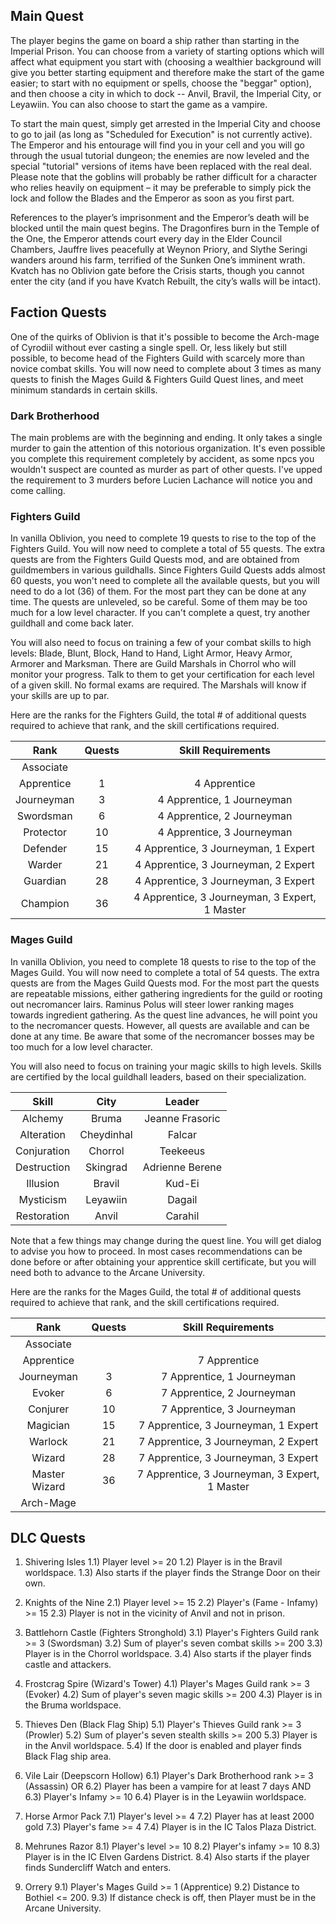 ## Main Quest

The player begins the game on board a ship rather than starting in the Imperial Prison. You can choose from a variety of starting options which will affect what equipment you start with (choosing a wealthier background will give you better starting equipment and therefore make the start of the game easier; to start with no equipment or spells, choose the "beggar" option), and then choose a city in which to dock -- Anvil, Bravil, the Imperial City, or Leyawiin. You can also choose to start the game as a vampire.

To start the main quest, simply get arrested in the Imperial City and choose to go to jail (as long as "Scheduled for Execution" is not currently active). The Emperor and his entourage will find you in your cell and you will go through the usual tutorial dungeon; the enemies are now leveled and the special "tutorial" versions of items have been replaced with the real deal. Please note that the goblins will probably be rather difficult for a character who relies heavily on equipment – it may be preferable to simply pick the lock and follow the Blades and the Emperor as soon as you first part.

References to the player’s imprisonment and the Emperor’s death will be blocked until the main quest begins. The Dragonfires burn in the Temple of the One, the Emperor attends court every day in the Elder Council Chambers, Jauffre lives peacefully at Weynon Priory, and Slythe Seringi wanders around his farm, terrified of the Sunken One’s imminent wrath. Kvatch has no Oblivion gate before the Crisis starts, though you cannot enter the city (and if you have Kvatch Rebuilt, the city’s walls will be intact).

## Faction Quests

One of the quirks of Oblivion is that it's possible to become the Arch-mage of Cyrodiil without ever casting a single spell. Or, less likely but still possible,
to become head of the Fighters Guild with scarcely more than novice combat skills. You will now need to complete about 3 times as many quests to finish the Mages Guild & Fighters Guild Quest lines, and meet minimum standards in certain skills.

### Dark Brotherhood

The main problems are with the beginning and ending. It only takes a single murder to gain the attention of this notorious organization. It's even possible you complete this requirement completely by accident, as some npcs you wouldn't suspect are counted as murder as part of other quests. I've upped the requirement to 3 murders before Lucien Lachance will notice you and come calling.

### Fighters Guild

In vanilla Oblivion, you need to complete 19 quests to rise to the top of the Fighters Guild. You will now need to complete a total of 55 quests. The extra quests
are from the Fighters Guild Quests mod, and are obtained from guildmembers in various guildhalls. Since Fighters Guild Quests adds almost 60 quests, you won't need
to complete all the available quests, but you will need to do a lot (36) of them. For the most part they can be done at any time. The quests are unleveled, so be
careful. Some of them may be too much for a low level character. If you can't complete a quest, try another guildhall and come back later.

You will also need to focus on training a few of your combat skills to high levels: Blade, Blunt, Block, Hand to Hand, Light Armor, Heavy Armor, Armorer and Marksman.
There are Guild Marshals in Chorrol who will monitor your progress. Talk to them to get your certification for each level of a given skill. No formal exams are
required. The Marshals will know if your skills are up to par.

Here are the ranks for the Fighters Guild, the total # of additional quests required to achieve that rank, and the skill certifications required.

| Rank   | Quests | Skill Requirements
|:--------------:|:-------------:|:-------------:|
|Associate| |
|Apprentice|	1	| 4 Apprentice
|Journeyman|	3	| 4 Apprentice, 1 Journeyman
|Swordsman	| 6	| 4 Apprentice, 2 Journeyman
|Protector	| 10	| 4 Apprentice, 3 Journeyman
|Defender|	15|	4 Apprentice, 3 Journeyman, 1 Expert
|Warder	|	21	| 4 Apprentice, 3 Journeyman, 2 Expert
|Guardian|	28	| 4 Apprentice, 3 Journeyman, 3 Expert
|Champion|	36	| 4 Apprentice, 3 Journeyman, 3 Expert, 1 Master

### Mages Guild

In vanilla Oblivion, you need to complete 18 quests to rise to the top of the Mages Guild. You will now need to complete a total of 54 quests. The extra quests
are from the Mages Guild Quests mod. For the most part the quests are repeatable missions, either gathering ingredients for the guild or rooting out necromancer lairs.
Raminus Polus will steer lower ranking mages towards ingredient gathering. As the quest line advances, he will point you to the necromancer quests. However, all quests
are available and can be done at any time. Be aware that some of the necromancer bosses may be too much for a low level character.

You will also need to focus on training your magic skills to high levels. Skills are certified by the local guildhall leaders, based on their specialization.

| Skill   | City | Leader
|:--------------:|:-------------:|:-------------:|
|Alchemy| 	Bruma	|	Jeanne Frasoric
|Alteration| 	Cheydinhal|	Falcar
|Conjuration |	Chorrol	|	Teekeeus
|Destruction |	Skingrad	|Adrienne Berene
|Illusion |	Bravil	|	Kud-Ei
|Mysticism |	Leyawiin|	Dagail
|Restoration |	Anvil	|	Carahil

Note that a few things may change during the quest line. You will get dialog to advise you how to proceed. In most cases recommendations can be done before or after
obtaining your apprentice skill certificate, but you will need both to advance to the Arcane University.

Here are the ranks for the Mages Guild, the total # of additional quests required to achieve that rank, and the skill certifications required.

|Rank	|    Quests	|Skill Requirements
|:--------------:|:-------------:|:-------------:|
|Associate||
|Apprentice|	|	7 Apprentice
|Journeyman|	3|	7 Apprentice, 1 Journeyman
|Evoker|		6	|7 Apprentice, 2 Journeyman
|Conjurer	|10	|7 Apprentice, 3 Journeyman
|Magician	|15|	7 Apprentice, 3 Journeyman, 1 Expert
|Warlock	|	21|	7 Apprentice, 3 Journeyman, 2 Expert
|Wizard	|	28|	7 Apprentice, 3 Journeyman, 3 Expert
|Master Wizard|	36|	7 Apprentice, 3 Journeyman, 3 Expert, 1 Master
|Arch-Mage| |

## DLC Quests

1) Shivering Isles
   1.1) Player level >= 20
   1.2) Player is in the Bravil worldspace.
   1.3) Also starts if the player finds the Strange Door on their own.

2) Knights of the Nine
   2.1) Player level >= 15
   2.2) Player's (Fame - Infamy) >= 15
   2.3) Player is not in the vicinity of Anvil and not in prison.

3) Battlehorn Castle (Fighters Stronghold)
   3.1) Player's Fighters Guild rank >= 3 (Swordsman)
   3.2) Sum of player's seven combat skills >= 200
   3.3) Player is in the Chorrol worldspace.
   3.4) Also starts if the player finds castle and attackers.

4) Frostcrag Spire (Wizard's Tower)
   4.1) Player's Mages Guild rank >= 3 (Evoker)
   4.2) Sum of player's seven magic skills >= 200
   4.3) Player is in the Bruma worldspace.

5) Thieves Den (Black Flag Ship)
   5.1) Player's Thieves Guild rank >= 3 (Prowler)
   5.2) Sum of player's seven stealth skills >= 200
   5.3) Player is in the Anvil worldspace.
   5.4) If the door is enabled and player finds Black Flag ship area.

6) Vile Lair (Deepscorn Hollow)
   6.1) Player's Dark Brotherhood rank >= 3 (Assassin) OR
   6.2) Player has been a vampire for at least 7 days
   AND
   6.3) Player's Infamy >= 10
   6.4) Player is in the Leyawiin worldspace.

7) Horse Armor Pack
   7.1) Player's level >= 4
   7.2) Player has at least 2000 gold
   7.3) Player's fame >= 4
   7.4) Player is in the IC Talos Plaza District.

8) Mehrunes Razor
   8.1) Player's level >= 10
   8.2) Player's infamy >= 10
   8.3) Player is in the IC Elven Gardens District.
   8.4) Also starts if the player finds Sundercliff Watch and enters.

9) Orrery
   9.1) Player's Mages Guild >= 1 (Apprentice)
   9.2) Distance to Bothiel <= 200.
   9.3) If distance check is off, then Player must be in the Arcane University.
